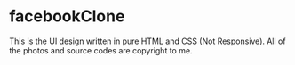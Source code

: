 # facebookClone
This is the UI design written in pure HTML and CSS (Not Responsive).
All of the photos and source codes are copyright to me.
